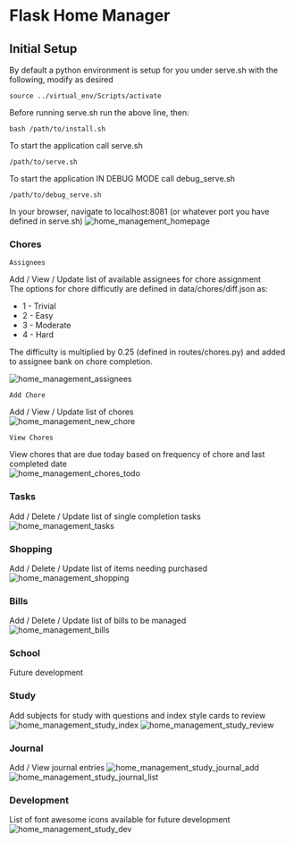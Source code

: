 # Flask Home Manager
## Initial Setup
By default a python environment is setup for you under serve.sh with the following, modify as desired
```
source ../virtual_env/Scripts/activate
```
Before running serve.sh run the above line, then:
```
bash /path/to/install.sh
```
To start the application call serve.sh
```
/path/to/serve.sh
```
To start the application IN DEBUG MODE call debug_serve.sh
```
/path/to/debug_serve.sh
```
In your browser, navigate to localhost:8081 (or whatever port you have defined in serve.sh)
![home_management_homepage](https://github.com/SoftwareMods/FlaskHomeManager/assets/7725472/38edfd38-b9f3-4f6d-a9ab-5264153f9322)


### Chores
	Assignees
 Add / View / Update list of available assignees for chore assignment<br>
 The options for chore difficutly are defined in data/chores/diff.json as:<br>
 <ul>
	 <li>1 - Trivial</li>
	 <li>2 - Easy</li>
	 <li>3 - Moderate</li>
	 <li>4 - Hard</li>
 </ul>
 The difficulty is multiplied by 0.25 (defined in routes/chores.py) and added to assignee bank on chore completion.
 
 ![home_management_assignees](https://github.com/SoftwareMods/FlaskHomeManager/assets/7725472/52e5b532-8521-4c82-ad26-809809dcc3b6)

 
 	Add Chore
 Add / View / Update list of chores<br>
 ![home_management_new_chore](https://github.com/SoftwareMods/FlaskHomeManager/assets/7725472/c5660720-c0df-4e6a-b1c9-a42745d32496)

	
 	View Chores
 View chores that are due today based on frequency of chore and last completed date<br>
 ![home_management_chores_todo](https://github.com/SoftwareMods/FlaskHomeManager/assets/7725472/ae47f62d-b02d-4c70-84bc-1a99108465e4)


### Tasks
Add / Delete / Update list of single completion tasks<br>
![home_management_tasks](https://github.com/SoftwareMods/FlaskHomeManager/assets/7725472/f952ce4d-195a-4469-b31e-510871b7aae4)


### Shopping
Add / Delete / Update list of items needing purchased<br>
![home_management_shopping](https://github.com/SoftwareMods/FlaskHomeManager/assets/7725472/a434c92e-c3bd-487f-85b8-abe1f87e3f77)


### Bills
Add / Delete / Update list of bills to be managed<br>
![home_management_bills](https://github.com/SoftwareMods/FlaskHomeManager/assets/7725472/156580b2-14c1-45f9-8492-496bddbdc2ac)


### School
Future development

### Study
Add subjects for study with questions and index style cards to review
![home_management_study_index](https://github.com/SoftwareMods/FlaskHomeManager/assets/7725472/d914e179-15d0-458f-8363-32e4a670e335)
![home_management_study_review](https://github.com/SoftwareMods/FlaskHomeManager/assets/7725472/c9664030-8d84-4c14-bd7f-601bf22ec0bf)

### Journal
Add / View journal entries
![home_management_study_journal_add](https://github.com/SoftwareMods/FlaskHomeManager/assets/7725472/568b5886-e822-4d6b-9813-1b708222afbf)
![home_management_study_journal_list](https://github.com/SoftwareMods/FlaskHomeManager/assets/7725472/31376298-e9f0-4f43-b29e-acfec67648b8)



### Development
List of font awesome icons available for future development
![home_management_study_dev](https://github.com/SoftwareMods/FlaskHomeManager/assets/7725472/324f7378-aea2-4c75-ba44-db99c30fcd0d)

